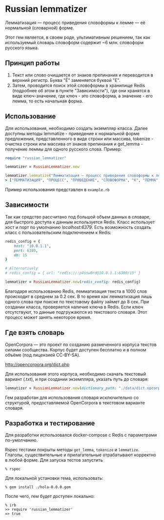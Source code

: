 # Russian lemmatizer

Лемматизация — процесс приведения словоформы к лемме — её нормальной (словарной) форме.

Этот гем является, в своем роде, ультимативным решением, так как используемый словарь словоформ содержит ~6 млн. словоформ русского языка.

## Принцип работы
1. Текст или слово очищается от знаков препинания и переводится в верхний регистр. Буква "Ё" заменяется буквой "Е".
2. Затем, проводится поиск этой словоформы в хранилище Redis (подробнее об этом в пункте "Зависимости"), где они хранятся в виде ключ-значение, где ключ - это словоформа, а значение - его лемма, то есть начальная форма.

## Использование
Для использования, необходимо создать экземпляр класса. Далее доступны методы lemmatize - приведение к нормальной форме предложения, представленного в виде строки или массива, tokenize - очистка строки или массива от знаков препинания и get_lemma - получение леммы для одного русского слова. Пример:
```ruby
require "russian_lemmatizer"

lemmatizer = RussianLemmatizer.new

lemmatizer.lemmatize("Лемматизация — процесс приведения словоформы к лемме — её нормальной (словарной) форме.")
> ["ЛЕММАТИЗАЦИЯ", "ПРОЦЕСС", "ПРИВЕДЕНИЕ", "СЛОВОФОРМА", "К", "ЛЕММА", "ОНА", "НОРМАЛЬНЫЙ", "СЛОВАРНЫЙ", "ФОРМА"]
```
Пример использования представлен в `example.rb`

## Зависимости
Так как средство рассчитано под большой объем данных в словаре, для быстрого доступа к данным используется Redis. Класс использует хост и порт по умолчанию *localhost:6379*. Есть возможность создать класс с пользовательским подключением к Redis:
```ruby
redis_config = {
    host: "10.0.1.1",
    port: 6380,
    db: 15
}

# Alternatively 
# redis_config = { url: "redis://:p4ssw0rd@10.0.1.1:6380/15" }

lemmatizer = RussianLemmatizer.new(redis_config: redis_config)
```
Благодаря использованию Redis, лемматизация текста в 1000 слов происходит в среднем за 0.2 сек. В то время как лемматизация лишь одного слова при поиске по текстовому файлу займет до 8 сек.
При создании класса, проверяется наличие ключа в Redis. Если ключ отсутствуют, то данные подгружаются из текстового словаря. Этот процесс может занять некоторое время. 

## Где взять словарь
OpenCorpora — это проект по созданию размеченного корпуса текстов силами сообщества. Корпус будет доступен бесплатно и в полном объёме (под лицензией CC-BY-SA). 

http://opencorpora.org/dict.php

Для использования этого корпуса, необходимо скачать текстовый вариант (.txt), и при создании экземпляра, указать путь до словаря:
```ruby
lemmatizer = RussianLemmatizer.new(dictionary_path: "./data/dict.opcorpora.txt")
```
Гем разработан для использования словаря исключительно со структурой, предоставляемой OpenCorpora в текстовом варианте словаря.

## Разработка и тестирование
Для разработки использовался docker-compose с Redis с параметрами по-умолчанию.

Rspec тестами покрыты методы `get_lemma`, `tokenize` и `lemmatize`. Глаголы, существительные и прилагательные отрабатывают корректно в любой форме.
Для запуска тестов запустить
```
% rspec
```

Для локальной установки гема, использовать:
```
% gem install ./hola-0.0.0.gem
```
После чего, гем будет доступен локально:
```
% irb
>> require 'russian_lemmatizer'
=> true
```